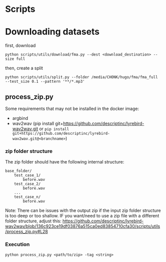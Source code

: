 # Scripts

# Downloading datasets

first, download
```
python scripts/utils/download/fma.py --dest <download_destination> --size full
```

then, create a split
```
python scripts/utils/split.py --folder /media/CHONK/hugo/fma/fma_full --test_size 0.1 --pattern '**/*.mp3'
```



## process_zip.py

Some requirements that may not be installed in the docker image:
* argbind
* wav2wav (pip install git+https://github.com/descriptinc/lyrebird-wav2wav.git or `pip install git+https://github.com/descriptinc/lyrebird-wav2wav.git@<branchname>`)

### zip folder structure

The zip folder should have the following internal structure:

```
base_folder/
    test_case_1/
        before.wav
    test_case_2/
        before.wav
    ...
    test_case_n/
        before.wav
```

Note: There can be issues with the output zip if the input zip folder structure is too deep or too shallow. IF you want/need to use a zip file with a different folder structure, adjust this:
https://github.com/descriptinc/lyrebird-wav2wav/blob/136c923ce19df03876a515ca0ed83854710cfa30/scripts/utils/process_zip.py#L28

### Execution
`python process_zip.py <path/to/zip> -tag <string>`
